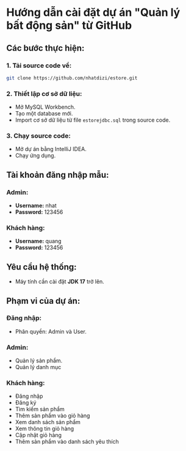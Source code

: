 # Hướng dẫn cài đặt dự án "Quản lý bất động sản" từ GitHub

## Các bước thực hiện:

### 1. Tải source code về:
```bash
git clone https://github.com/nhatdizi/estore.git
```

### 2. Thiết lập cơ sở dữ liệu:
- Mở MySQL Workbench.
- Tạo một database mới.
- Import cơ sở dữ liệu từ file `estorejdbc.sql` trong source code.

### 3. Chạy source code:
- Mở dự án bằng IntelliJ IDEA.
- Chạy ứng dụng.

## Tài khoản đăng nhập mẫu:

### Admin:
- **Username:** nhat 
- **Password:** 123456

### Khách hàng:
- **Username:** quang  
- **Password:** 123456

## Yêu cầu hệ thống:
- Máy tính cần cài đặt **JDK 17** trở lên.

## Phạm vi của dự án:

### Đăng nhập:
- Phân quyền: Admin và User.

### Admin:
- Quản lý sản phẩm.
- Quản lý danh mục

### Khách hàng:
- Đăng nhập
- Đăng ký
- Tìm kiếm sản phẩm
- Thêm sản phẩm vào giỏ hàng
- Xem danh sách sản phẩm
- Xem thông tin giỏ hàng
- Cập nhật giỏ hàng
- Thêm sản phẩm vào danh sách yêu thích
